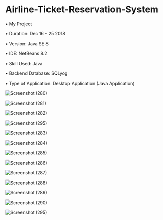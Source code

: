 # Airline-Ticket-Reservation-System
• My Project

• Duration: Dec 16 - 25 2018

• Version: Java SE 8

• IDE: NetBeans 8.2

• Skill Used: Java

• Backend Database: SQLyog

• Type of Application: Desktop Application (Java Application)

![Screenshot (280)](https://user-images.githubusercontent.com/55613764/81517370-51b8b800-936d-11ea-8d5b-1b2828bed90b.png)

![Screenshot (281)](https://user-images.githubusercontent.com/55613764/81517376-54b3a880-936d-11ea-9c85-3c4bd940a85c.png)

![Screenshot (282)](https://user-images.githubusercontent.com/55613764/81517385-5b422000-936d-11ea-984e-7ac1a337971f.png)

![Screenshot (295)](https://user-images.githubusercontent.com/55613764/81517393-61380100-936d-11ea-8c0a-e74c0328f1b5.png)

![Screenshot (283)](https://user-images.githubusercontent.com/55613764/81517401-6f861d00-936d-11ea-9ee4-5d3a43176a27.png)

![Screenshot (284)](https://user-images.githubusercontent.com/55613764/81517407-76ad2b00-936d-11ea-88e8-b061a87dd612.png)

![Screenshot (285)](https://user-images.githubusercontent.com/55613764/81517418-7b71df00-936d-11ea-88f2-cf914ebdcf3d.png)

![Screenshot (286)](https://user-images.githubusercontent.com/55613764/81517422-80cf2980-936d-11ea-89b8-1f3c7b44bb7a.png)

![Screenshot (287)](https://user-images.githubusercontent.com/55613764/81517426-83318380-936d-11ea-9045-5bd016ff8cb7.png)

![Screenshot (288)](https://user-images.githubusercontent.com/55613764/81517434-888ece00-936d-11ea-979f-a80fe23cbf06.png)

![Screenshot (289)](https://user-images.githubusercontent.com/55613764/81517439-8b89be80-936d-11ea-9b0c-0d2b71a9579d.png)

![Screenshot (290)](https://user-images.githubusercontent.com/55613764/81517443-8e84af00-936d-11ea-9d33-5897b78c5a2c.png)

![Screenshot (295)](https://user-images.githubusercontent.com/55613764/81517445-904e7280-936d-11ea-8eff-aa327c9a99d4.png)



